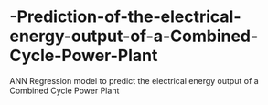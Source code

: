 # -Prediction-of-the-electrical-energy-output-of-a-Combined-Cycle-Power-Plant
ANN Regression model to predict the electrical energy output of a Combined Cycle Power Plant
